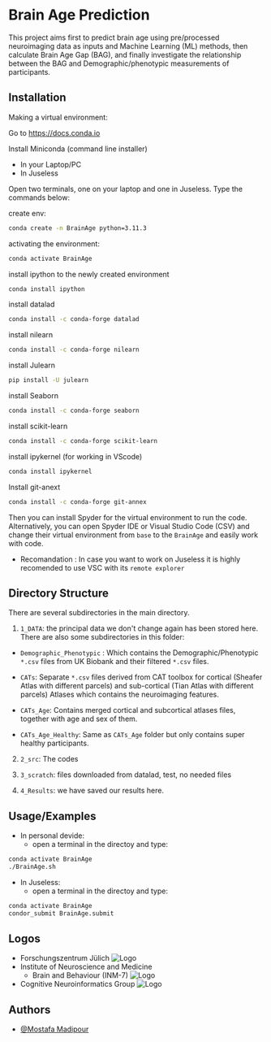 
# Brain Age Prediction

This project aims first to predict brain age using pre/processed neuroimaging data as inputs and Machine Learning (ML) methods, then calculate Brain Age Gap (BAG), and finally investigate the relationship between the BAG and Demographic/phenotypic measurements of participants.
## Installation

Making a virtual environment:

Go to https://docs.conda.io

Install Miniconda (command line installer)

* In your Laptop/PC
* In Juseless

Open two terminals, one on your laptop and one in Juseless. Type the commands below:

create env:
```bash
conda create -n BrainAge python=3.11.3
```
activating the environment:
```bash
conda activate BrainAge
```
install ipython to the newly created environment
```bash
conda install ipython
```
install datalad
```bash
conda install -c conda-forge datalad
```
install nilearn
```bash
conda install -c conda-forge nilearn
```
install Julearn 
```bash
pip install -U julearn
```
install Seaborn
```bash
conda install -c conda-forge seaborn
```
install scikit-learn
```bash
conda install -c conda-forge scikit-learn
```
install ipykernel (for working in VScode)
```bash
conda install ipykernel
```
Install git-anext
```bash
conda install -c conda-forge git-annex
```
Then you can install Spyder for the virtual environment to run the code.
Alternatively, you can open Spyder IDE or Visual Studio Code (CSV) and change their virtual environment from `base` to the `BrainAge` and easily work with code.

* Recomandation :
In case you want to work on Juseless it is highly recomended to use VSC with its `remote explorer`
## Directory Structure
There are several subdirectories in the main directory.

1.   `1_DATA`: the principal data we don't change again has been stored here. There are also some subdirectories in this folder:

* `Demographic_Phenotypic` : Which contains the Demographic/Phenotypic `*.csv` files from UK Biobank and their filtered `*.csv` files.

* `CATs`: Separate `*.csv` files derived from CAT toolbox for cortical (Sheafer Atlas with different parcels) and sub-cortical (Tian Atlas with different parcels) Atlases which contains the neuroimaging features. 

* `CATs_Age`: Contains merged cortical and subcortical atlases files, together with age and sex of them.

* `CATs_Age_Healthy`: Same as `CATs_Age` folder but only contains super healthy participants.

2. `2_src`: The codes

3. `3_scratch`: files downloaded from datalad, test, no needed files

4. `4_Results`: we have saved our results here.


## Usage/Examples
* In personal devide:
    * open a terminal in the directoy and type:
```bash
conda activate BrainAge
./BrainAge.sh
```
* In Juseless:
    * open a terminal in the directoy and type:
```bash
conda activate BrainAge
condor_submit BrainAge.submit
```

## Logos
* Forschungszentrum Jülich
![Logo](https://www.fz-juelich.de/SharedDocs/Bilder/INM/INM-1/EN/FZj_Logo.jpg;jsessionid=055504225E9296ADA3087AA0705C2529?__blob=poster)
* Institute of Neuroscience and Medicine
    * Brain and Behaviour (INM-7)
![Logo](https://www.fz-juelich.de/SharedDocs/Bilder/INM/INM-7/EN/Verschiedenes/Startbild.png?__blob=normal)
* Cognitive Neuroinformatics Group
![Logo](https://www.fz-juelich.de/SharedDocs/Bilder/INM/INM-7/EN/Cognitive%20Neuroinformatics.png?__blob=wide)



## Authors

- [@Mostafa Madipour](https://github.com/MostafaMahdipour)

